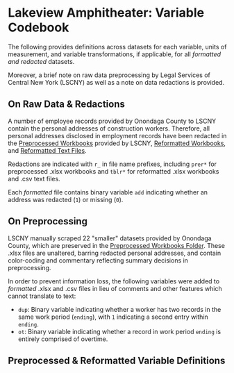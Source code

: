 # Lakeview Amphitheater: Variable Codebook

The following provides definitions across datasets for each variable, units of measurement, and variable transformations, if applicable, for all *formatted and redacted* datasets.

Moreover, a brief note on raw data preprocessing by Legal Services of Central New York (LSCNY) as well as a note on data redactions is provided.

## On Raw Data & Redactions

A number of employee records provided by Onondaga County to LSCNY contain the personal addresses of construction workers. Therefore, all personal addresses disclosed in employment records have been redacted in the [Preprocessed Workbooks](https://github.com/jamisoncrawford/lakeview/tree/master/Preprocessed%20Workbooks%20-%20Redacted) provided by LSCNY, [Reformatted Workbooks](https://github.com/jamisoncrawford/lakeview/tree/master/Reformatted%20Workbooks%20-%20Redacted), and [Reformatted Text Files](https://github.com/jamisoncrawford/lakeview/tree/master/Reformatted%20CSVs%20-%20Redacted).

Redactions are indicated with `r_` in file name prefixes, including `prer*` for preprocessed .xlsx workbooks and `tblr*` for reformatted .xlsx workbooks and .csv text files.

Each *formatted* file contains binary variable `add` indicating whether an address was redacted (`1`) or missing (`0`).

## On Preprocessing

LSCNY manually scraped 22 "smaller" datasets provided by Onondaga County, which are preserved in the [Preprocessed Workbooks Folder](https://github.com/jamisoncrawford/lakeview/tree/master/Preprocessed%20Workbooks%20-%20Redacted). These .xlsx files are unaltered, barring redacted personal addresses, and contain color-coding and commentary reflecting summary decisions in preprocessing.

In order to prevent information loss, the following variables were added to *formatted* .xlsx and .csv files in lieu of comments and other features which cannot translate to text:

* `dup`: Binary variable indicating whether a worker has two records in the same work period (`ending`), with `1` indicating a second entry within `ending`.
* `ot`: Binary variable indicating whether a record in work period `ending` is entirely comprised of overtime.

## Preprocessed & Reformatted Variable Definitions

